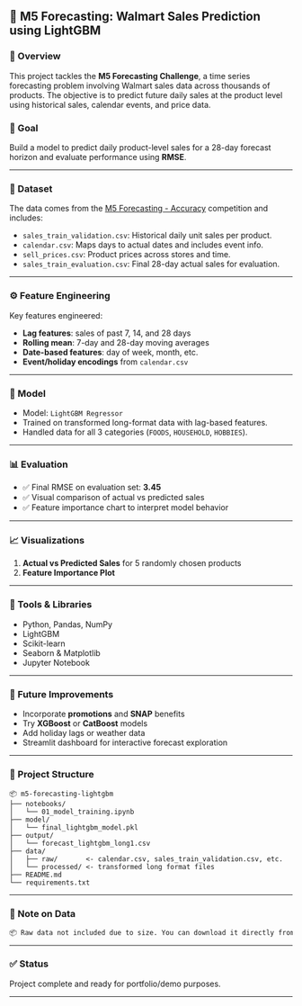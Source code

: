 

## 🛒 M5 Forecasting: Walmart Sales Prediction using LightGBM

### 📌 Overview

This project tackles the **M5 Forecasting Challenge**, a time series forecasting problem involving Walmart sales data across thousands of products. The objective is to predict future daily sales at the product level using historical sales, calendar events, and price data.

### 🎯 Goal

Build a model to predict daily product-level sales for a 28-day forecast horizon and evaluate performance using **RMSE**.

---

### 📂 Dataset

The data comes from the [M5 Forecasting - Accuracy](https://www.kaggle.com/competitions/m5-forecasting-accuracy) competition and includes:

* `sales_train_validation.csv`: Historical daily unit sales per product.
* `calendar.csv`: Maps days to actual dates and includes event info.
* `sell_prices.csv`: Product prices across stores and time.
* `sales_train_evaluation.csv`: Final 28-day actual sales for evaluation.

---

### ⚙️ Feature Engineering

Key features engineered:

* **Lag features**: sales of past 7, 14, and 28 days
* **Rolling mean**: 7-day and 28-day moving averages
* **Date-based features**: day of week, month, etc.
* **Event/holiday encodings** from `calendar.csv`

---

### 🧠 Model

* Model: `LightGBM Regressor`
* Trained on transformed long-format data with lag-based features.
* Handled data for all 3 categories (`FOODS`, `HOUSEHOLD`, `HOBBIES`).

---

### 📊 Evaluation

* ✅ Final RMSE on evaluation set: **3.45**
* ✅ Visual comparison of actual vs predicted sales
* ✅ Feature importance chart to interpret model behavior

---

### 📈 Visualizations

1. **Actual vs Predicted Sales** for 5 randomly chosen products
2. **Feature Importance Plot**


---

### 🧪 Tools & Libraries

* Python, Pandas, NumPy
* LightGBM
* Scikit-learn
* Seaborn & Matplotlib
* Jupyter Notebook

---

### 🚀 Future Improvements

* Incorporate **promotions** and **SNAP** benefits
* Try **XGBoost** or **CatBoost** models
* Add holiday lags or weather data
* Streamlit dashboard for interactive forecast exploration

---

### 📁 Project Structure

```
📦 m5-forecasting-lightgbm
├── notebooks/
│   └── 01_model_training.ipynb
├── model/
│   └── final_lightgbm_model.pkl
├── output/
│   └── forecast_lightgbm_long1.csv
├── data/
│   ├── raw/       <- calendar.csv, sales_train_validation.csv, etc.
│   └── processed/ <- transformed long format files
├── README.md
└── requirements.txt
```

---

### 📌 Note on Data

```markdown
📦 Raw data not included due to size. You can download it directly from the [Kaggle competition page](https://www.kaggle.com/competitions/m5-forecasting-accuracy/data).
```


---

### ✅ Status

Project complete and ready for portfolio/demo purposes.

---

